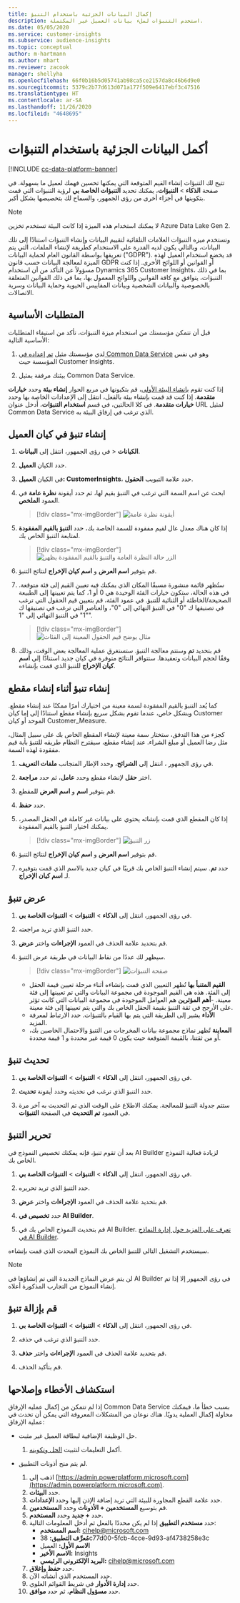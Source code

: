 ```yaml
---
title: إكمال البيانات الجزئية باستخدام التنبؤ
description: استخدم التنبؤات لملء بيانات العميل غير المكتملة.
ms.date: 05/05/2020
ms.service: customer-insights
ms.subservice: audience-insights
ms.topic: conceptual
author: m-hartmann
ms.author: mhart
ms.reviewer: zacook
manager: shellyha
ms.openlocfilehash: 66f0b16b5d05741ab98ca5ce2157da8c46b6d9e0
ms.sourcegitcommit: 5379c2b77d613d071a177f509e6417ebf3c47516
ms.translationtype: HT
ms.contentlocale: ar-SA
ms.lasthandoff: 11/26/2020
ms.locfileid: "4648695"
---
```

# <a name="complete-your-partial-data-with-predictions"></a>أكمل البيانات الجزئية باستخدام التنبؤات

[!INCLUDE [cc-data-platform-banner](../includes/cc-data-platform-banner.md)]

تتيح لك التنبؤات إنشاء القيم المتوقعة التي يمكنها تحسين فهمك لعميل ما بسهولة. في صفحة **الذكاء** > **التنبؤات**، يمكنك تحديد **التنبؤات الخاصة بي‬** لرؤية التنبؤات التي قمت بتكوينها في أجزاء أخرى من رؤى الجمهور، والسماح لك بتخصيصها بشكل أكبر.

> [!NOTE]
> لا يمكنك استخدام هذه الميزة إذا كانت البيئة تستخدم تخزين Azure Data Lake Gen 2.
>
> وتستخدم ميزه التنبؤات العلامات التلقائية لتقييم البيانات وإنشاء التنبؤات استنادًا إلى تلك البيانات، وبالتالي يكون لديه القدرة على الاستخدام كطريقة لإنشاء الملفات، التي يتم تعريفها بواسطة القانون العام لحماية البيانات ("GDPR"). قد يخضع استخدام العميل لهذه الميزة لمعالجة البيانات حسب قانون GDPR أو القوانين أو اللوائح الأخرى. إذا كنت مسؤولاً عن التأكد من أن استخدام Dynamics 365 Customer Insights، بما في ذلك التنبؤات، يتوافق مع كافة القوانين واللوائح المعمول بها، بما في ذلك القوانين المتعلقة بالخصوصية والبيانات الشخصية وبيانات المقاييس الحيوية وحماية البيانات وسرية الاتصالات.

## <a name="prerequisites"></a>المتطلبات الأساسية

قبل أن تتمكن مؤسستك من استخدام ميزة التنبؤات، تأكد من استيفاء المتطلبات الأساسية التالية:

1. لدي مؤسستك مثيل [تم إعداده في Common Data Service](https://docs.microsoft.com/ai-builder/build-model#prerequisites) وهو في نفس المؤسسة حيث Customer Insights.

2. بيئتك مرفقة بمثيل Common Data Service.

إذا كنت تقوم [بإنشاء البيئة الأولى](manage-environments.md)، قم بتكيونها في مربع الحوار **إنشاء بيئة** وحدد **خيارات متقدمة**. إذا كنت قد قمت بإنشاء بيئة بالفعل، انتقل إلى الإعدادات الخاصة بها وحدد **خيارات متقدمة**. في كلا الحالتين، في قسم **استخدام التنبؤات**، أدخل عنوان URL لمثيل Common Data Service الذي ترغب في إرفاق البيئة به.

## <a name="create-a-prediction-in-the-customer-entity"></a>إنشاء تنبؤ في كيان العميل

1. في رؤى الجمهور، انتقل إلى **البيانات‏‎** > **الكيانات**.

2. حدد الكيان **العميل**.

3. في الكيان **العميل: CustomerInsights**، حدد علامة التبويب **الحقول**.

4. ابحث عن اسم السمة التي ترغب في التنبؤ بقيم لها، ثم حدد أيقونة **نظرة عامة** في العمود **الملخص**.
   > [!div class="mx-imgBorder"]
   > ![أيقونة نظرة عامة](media/intelligence-overviewicon.png "أيقونة نظرة عامة")

5. إذا كان هناك معدل عال لقيم مفقودة للسمة الخاصة بك، حدد **التنبؤ بالقيم المفقودة** لمتابعة التنبؤ الخاص بك.
   > [!div class="mx-imgBorder"]
   > ![الزر حالة النظرة العامة والتنبؤ بالقيم المفقودة يظهر](media/intelligence-overviewpredictmissingvalues.png "الزر حالة النظرة العامة والتنبؤ بالقيم المفقودة يظهر")

6. قم بتوفير **اسم العرض** و **اسم كيان الإخراج** لنتائج التنبؤ.

7. ستُظهر قائمة منشورة مسبقًا المكان الذي يمكنك فيه تعيين القيم إلى فئة متوقعة. في هذه الحالة، ستكون خيارات الفئة الوحيدة هي 0 أو 1، كما يتم تعيينها إلى الطبيعة الصحيحة/الخاطئة أو الثنائية للتنبؤ. في عمود الفئة، قم بتعيين قيم الحقول التي ترغب في تصنيفها ك "0" في التنبؤ النهائي إلى "0"، والعناصر التي ترغب في تصنيفها ك "1" في التنبؤ النهائي إلى "1".
   > [!div class="mx-imgBorder"]
   > ![مثال يوضح قيم الحقول المعينة إلى الفئات](media/intelligence-categorymapping.png "مثال يوضح قيم الحقول المعينة إلى الفئات")

8. قم بتحديد **تم** وستتم معالجة التنبؤ. ستستغرق عملية المعالجة بعض الوقت، وذلك وفقًا لحجم البيانات وتعقيدها. ستتوافر النتائج متوفرة في كيان جديد استنادًا إلى **اسم كيان الإخراج** للتنبؤ الذي قمت بإنشاءه.

## <a name="create-a-prediction-while-creating-a-segment"></a>إنشاء تنبؤ أثناء إنشاء مقطع

كما يُعد التنبؤ بالقيم المفقودة لسمة معينة من اختيارك أمرًا ممكنًا عند إنشاء مقطع. وبشكل خاص، عندما تقوم بشكل سريع بإنشاء مقطع استنادًا إلى إما كيان Customer الموحد أو كيان Customer_Measure.

كجزء من هذا التدفق، ستختار سمة معينة لإنشاء المقطع الخاص بك على سبيل المثال، مثل رضا العميل أو مبلغ الشراء. عند إنشاء مقطع، سيقترح النظام طريقه للتنبؤ بأية قيم مفقودة لهذه السمة.

1. في رؤى الجمهور ، انتقل إلى **الشرائح**، وحدد الإطار المتجانب **ملفات التعريف**.

2. اختر **حقل** لإنشاء مقطع وحدد **عامل**، ثم حدد **مراجعة**.

3. قم بتوفير **اسم** و **اسم العرض** للمقطع.

4. حدد **حفظ**.

5. إذا كان المقطع الذي قمت بإنشائه يحتوي على بيانات غير كاملة في الحقل المصدر، يمكنك اختيار التنبؤ بالقيم المفقودة.
   > [!div class="mx-imgBorder"]
   > ![زر التنبؤ](media/segments-predictoption.png "زر التنبؤ")

6. قم بتوفير **اسم العرض** و **اسم كيان الإخراج** لنتائج التنبؤ.

7. حدد **تم**. سيتم إنشاء التنبؤ الخاص بك قريبًا في كيان جديد بالاسم الذي قمت بتوفيره لـ **اسم كيان الإخراج**.

## <a name="view-a-prediction"></a>عرض تنبؤ

1. في رؤى الجمهور، انتقل إلى **الذكاء** > **التنبؤات** > **التنبؤات الخاصة بي**.

2. حدد التنبؤ الذي تريد مراجعته.

3. قم بتحديد علامة الحذف في العمود **الإجراءات** واختر **عرض**.

4. سيظهر لك عددًا من نقاط البيانات في طريقة عرض التنبؤ.
   > [!div class="mx-imgBorder"]
   > ![صفحة التنبؤات](media/intelligence-predictionsviewpage.png "صفحة التنبؤات")

   - **القيم المتنبأ بها** تُظهر التعيين الذي قمت بإنشاءه أثناء مرحلة تعيين قيمة الحقل إلى الفئة. هذه هي القيم الموجودة في مجموعة البيانات والتي تم تعيينها إلى فئة معينة.
   -**أهم المؤثرين** هم العوامل الموجودة في مجموعة البيانات التي كانت تؤثر على الأرجح في ثقة التنبؤ بقيمة الحقل الخاص بك والتي يتم تعيينها إلى فئة معينة.
   - **الأداء** يشير إلى الطريقة التي يتم بها القيام بالتنبؤات. حدد الارتباط لمعرفة المزيد.
   - **المعاينة** تُظهر نماذج مجموعة بيانات المخرجات من التنبؤ والاحتمال الخاصين بك، أو من ثقتنا، بالقيمة المتوقعة حيث يكون 0 قيمة غير محددة و 1 قيمة محددة.

## <a name="update-a-prediction"></a>تحديث تنبؤ

1. في رؤى الجمهور، انتقل إلى **الذكاء** > **التنبؤات** > **التنبؤات الخاصة بي**.

2. حدد التنبؤ الذي ترغب في تحديثه وحدد أيقونة **تحديث**.

3. ستتم جدولة التنبؤ للمعالجة. يمكنك الاطلاع على الوقت الذي تم التحديث به آخر مرة في العمود **تم التحديث** في الصفحة **التنبؤات**.

## <a name="edit-a-prediction"></a>تحرير التنبؤ

بعد أن تقوم تنبؤ، فإنه يمكنك تخصيص النموذج في AI Builder لزيادة فعالية النموذج الخاص بك.  

1. في رؤى الجمهور، انتقل إلى **الذكاء** > **التنبؤات** > **التنبؤات الخاصة بي**.

2. حدد التنبؤ الذي تريد تحريره.

3. قم بتحديد علامة الحذف في العمود **الإجراءات** واختر **عرض**.

4. حدد **تخصيص في AI Builder**.

5. قم بتحديث النموذج الخاص بك في AI Builder. [تعرف على المزيد حول إدارة النماذج في AI Builder](https://docs.microsoft.com/ai-builder/manage-model#retrain-and-republish-existing-models).

سيستخدم التشغيل التالي للتنبؤ الخاص بك النموذج المحدث الذي قمت بإنشاءه.

> [!NOTE]
> لن يتم عرض النماذج الجديدة التي تم إنشاؤها في AI Builder في رؤى الجمهور إلا إذا تم إنشاء النموذج من التجارب المذكورة أعلاه.

## <a name="remove-a-prediction"></a>قم بإزالة تنبؤ

1. في رؤى الجمهور، انتقل إلى **الذكاء** > **التنبؤات** > **التنبؤات الخاصة بي**.

2. حدد التنبؤ الذي ترغب في حذفه.

3. قم بتحديد علامة الحذف في العمود **الإجراءات** واختر **حذف**.

4. قم بتأكيد الحذف.

## <a name="troubleshooting"></a>استكشاف الأخطاء وإصلاحها

إذا لم تتمكن من إكمال عمليه الإرفاق Common Data Service بسبب خطأ ما، فيمكنك محاولة إكمال العملية يدويًا. هناك نوعان من المشكلات المعروفة التي يمكن أن تحدث في عملية الإرفاق:

- حل الوظيفة الإضافية لبطاقة العميل غير مثبت.
    1. أكمل التعليمات لتثبيت [الحل وتكوينه](customer-card-add-in.md).

- لم يتم منح أذونات التطبيق.
    1. اذهب إلى [https://admin.powerplatform.microsoft.com](https://admin.powerplatform.microsoft.com).
    1. حدد **البيئات**.
    1. حدد علامة القطع المجاورة للبيئة التي تريد إضافة الإذن إليها وحدد **الإعدادات**.
    1. قم بتوسيع **المستخدمين + الأذونات** وحدد **المستخدمين**.
    1. حدد **+ جديد** وحدد **المستخدم**.
    1. حدد **مستخدم التطبيق** إذا لم يكن محددًا بالفعل ثم أدخل المعلومات التالية:
        - **اسم المستخدم:** cihelp@microsoft.com
        - **مُعرِّف التطبيق:** 38c77d00-5fcb-4cce-9d93-af4738258e3c
        - **الاسم الأول:** العميل
        - **الاسم الأخير:** Insights
        - **البريد الإلكتروني الرئيسي:** cihelp@microsoft.com
    1. حدد **حفظ وإغلاق**.
    1. حدد المستخدم الذي أنشأته الآن.
    1. حدد **إدارة الأدوار** في شريط القوائم العلوي.
    1. حدد **مسؤول النظام**، ثم حدد **موافق**.
